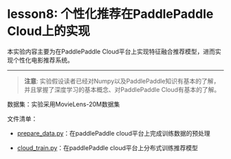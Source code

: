 # lesson8: 个性化推荐在PaddlePaddle Cloud上的实现 
本实验内容主要为在PaddlePaddle Cloud平台上实现特征融合推荐模型，进而实现个性化电影推荐系统。

***

>**注意**: 实验假设读者已经对Numpy以及PaddlePaddle知识有基本的了解，并且掌握了深度学习的基本概念、对PaddlePaddle Cloud有基本的了解。

数据集：实验采用MovieLens-20M数据集

文件清单：

  * [prepare_data.py](prepare_data.py)：在paddlePaddle cloud平台上完成训练数据的预处理

  * [cloud_train.py](cloud_train.py)：在paddlePaddle cloud平台上分布式训练推荐模型